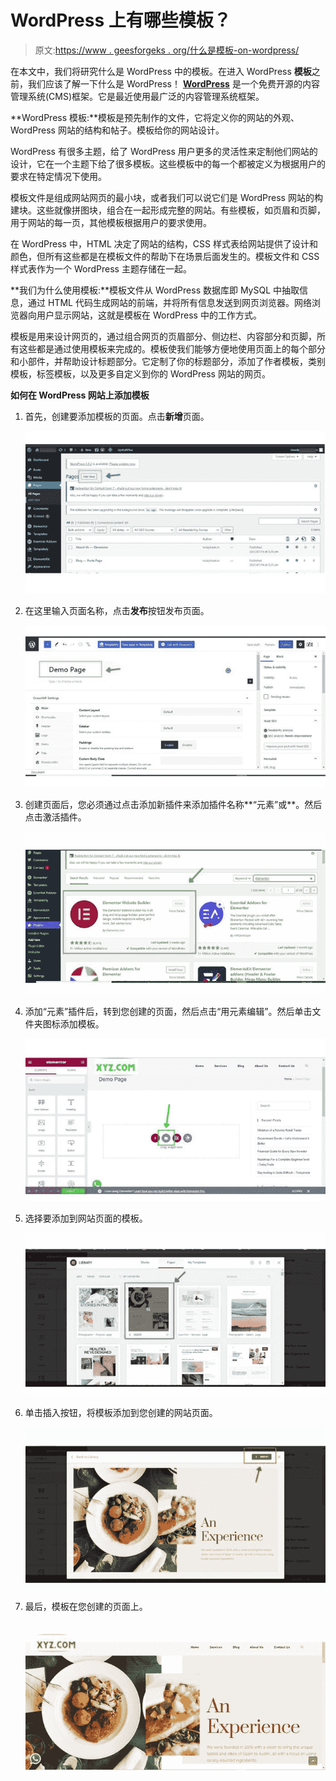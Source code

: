 # WordPress 上有哪些模板？

> 原文:[https://www . geesforgeks . org/什么是模板-on-wordpress/](https://www.geeksforgeeks.org/what-are-templates-on-wordpress/)

在本文中，我们将研究什么是 WordPress 中的模板。在进入 WordPress **模板**之前，我们应该了解一下什么是 WordPress！ [**WordPress**](https://www.geeksforgeeks.org/wordpress/) 是一个免费开源的内容管理系统(CMS)框架。它是最近使用最广泛的内容管理系统框架。

**WordPress 模板:**模板是预先制作的文件，它将定义你的网站的外观、WordPress 网站的结构和帖子。模板给你的网站设计。

WordPress 有很多主题，给了 WordPress 用户更多的灵活性来定制他们网站的设计，它在一个主题下给了很多模板。这些模板中的每一个都被定义为根据用户的要求在特定情况下使用。

模板文件是组成网站网页的最小块，或者我们可以说它们是 WordPress 网站的构建块。这些就像拼图块，组合在一起形成完整的网站。有些模板，如页眉和页脚，用于网站的每一页，其他模板根据用户的要求使用。

在 WordPress 中，HTML 决定了网站的结构，CSS 样式表给网站提供了设计和颜色，但所有这些都是在模板文件的帮助下在场景后面发生的。模板文件和 CSS 样式表作为一个 WordPress 主题存储在一起。

**我们为什么使用模板:**模板文件从 WordPress 数据库即 MySQL 中抽取信息，通过 HTML 代码生成网站的前端，并将所有信息发送到网页浏览器。网络浏览器向用户显示网站，这就是模板在 WordPress 中的工作方式。

模板是用来设计网页的，通过组合网页的页眉部分、侧边栏、内容部分和页脚，所有这些都是通过使用模板来完成的。模板使我们能够方便地使用页面上的每个部分和小部件，并帮助设计标题部分。它定制了你的标题部分，添加了作者模板，类别模板，标签模板，以及更多自定义到你的 WordPress 网站的网页。

**如何在 WordPress 网站上添加模板**

1.  首先，创建要添加模板的页面。点击**新增**页面。

    ![](img/031a5e7e6e48f1debb1ddc028a9b5dc3.png)

2.  在这里输入页面名称，点击**发布**按钮发布页面。

    ![](img/49a2fe382c79f3fd26abe183064e61ea.png)

3.  创建页面后，您必须通过点击添加新插件来添加插件名称**“元素”或**。然后点击激活插件。

    ![](img/e750b15c97c7f2cf65265577da4b136f.png)

4.  添加“元素”插件后，转到您创建的页面，然后点击“用元素编辑”。然后单击文件夹图标添加模板。

    ![](img/4950bc64eba39279b8459ad198a3c506.png)

5.  选择要添加到网站页面的模板。

    ![](img/6ef4cbc20df5be185dd56f8cf3d8abdc.png)

6.  单击插入按钮，将模板添加到您创建的网站页面。

    ![](img/89c06adc58d767e3a806f0970fe58e7a.png)

7.  最后，模板在您创建的页面上。

    ![](img/5bcc7a724c42ca235a2011e6e3b39ea3.png)
